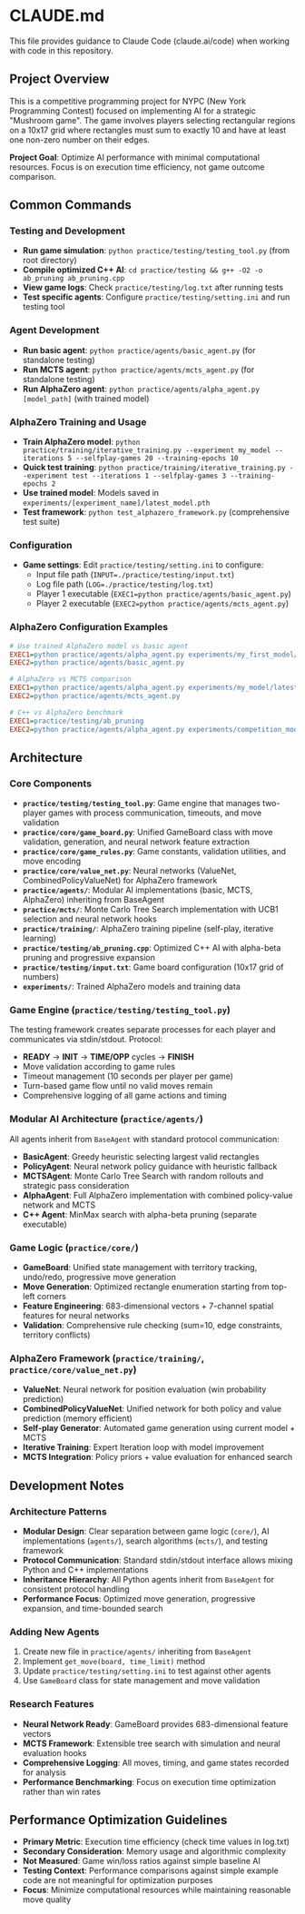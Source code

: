 # CLAUDE.md

This file provides guidance to Claude Code (claude.ai/code) when working with code in this repository.

## Project Overview
This is a competitive programming project for NYPC (New York Programming Contest) focused on implementing AI for a strategic "Mushroom game". The game involves players selecting rectangular regions on a 10x17 grid where rectangles must sum to exactly 10 and have at least one non-zero number on their edges.

**Project Goal**: Optimize AI performance with minimal computational resources. Focus is on execution time efficiency, not game outcome comparison.

## Common Commands

### Testing and Development
- **Run game simulation**: `python practice/testing/testing_tool.py` (from root directory)  
- **Compile optimized C++ AI**: `cd practice/testing && g++ -O2 -o ab_pruning ab_pruning.cpp`
- **View game logs**: Check `practice/testing/log.txt` after running tests
- **Test specific agents**: Configure `practice/testing/setting.ini` and run testing tool

### Agent Development  
- **Run basic agent**: `python practice/agents/basic_agent.py` (for standalone testing)
- **Run MCTS agent**: `python practice/agents/mcts_agent.py` (for standalone testing)
- **Run AlphaZero agent**: `python practice/agents/alpha_agent.py [model_path]` (with trained model)

### AlphaZero Training and Usage
- **Train AlphaZero model**: `python practice/training/iterative_training.py --experiment my_model --iterations 5 --selfplay-games 20 --training-epochs 10`
- **Quick test training**: `python practice/training/iterative_training.py --experiment test --iterations 1 --selfplay-games 3 --training-epochs 2`
- **Use trained model**: Models saved in `experiments/[experiment_name]/latest_model.pth`
- **Test framework**: `python test_alphazero_framework.py` (comprehensive test suite)

### Configuration
- **Game settings**: Edit `practice/testing/setting.ini` to configure:
  - Input file path (`INPUT=./practice/testing/input.txt`)
  - Log file path (`LOG=./practice/testing/log.txt`) 
  - Player 1 executable (`EXEC1=python practice/agents/basic_agent.py`)
  - Player 2 executable (`EXEC2=python practice/agents/mcts_agent.py`)

### AlphaZero Configuration Examples
```ini
# Use trained AlphaZero model vs basic agent
EXEC1=python practice/agents/alpha_agent.py experiments/my_first_model/latest_model.pth
EXEC2=python practice/agents/basic_agent.py

# AlphaZero vs MCTS comparison
EXEC1=python practice/agents/alpha_agent.py experiments/my_model/latest_model.pth  
EXEC2=python practice/agents/mcts_agent.py

# C++ vs AlphaZero benchmark
EXEC1=practice/testing/ab_pruning
EXEC2=python practice/agents/alpha_agent.py experiments/competition_model/latest_model.pth
```

## Architecture

### Core Components
- **`practice/testing/testing_tool.py`**: Game engine that manages two-player games with process communication, timeouts, and move validation
- **`practice/core/game_board.py`**: Unified GameBoard class with move validation, generation, and neural network feature extraction
- **`practice/core/game_rules.py`**: Game constants, validation utilities, and move encoding
- **`practice/core/value_net.py`**: Neural networks (ValueNet, CombinedPolicyValueNet) for AlphaZero framework
- **`practice/agents/`**: Modular AI implementations (basic, MCTS, AlphaZero) inheriting from BaseAgent
- **`practice/mcts/`**: Monte Carlo Tree Search implementation with UCB1 selection and neural network hooks
- **`practice/training/`**: AlphaZero training pipeline (self-play, iterative learning)
- **`practice/testing/ab_pruning.cpp`**: Optimized C++ AI with alpha-beta pruning and progressive expansion
- **`practice/testing/input.txt`**: Game board configuration (10x17 grid of numbers)
- **`experiments/`**: Trained AlphaZero models and training data

### Game Engine (`practice/testing/testing_tool.py`)
The testing framework creates separate processes for each player and communicates via stdin/stdout. Protocol:
- **READY** → **INIT** → **TIME/OPP** cycles → **FINISH**
- Move validation according to game rules
- Timeout management (10 seconds per player per game)
- Turn-based game flow until no valid moves remain
- Comprehensive logging of all game actions and timing

### Modular AI Architecture (`practice/agents/`)
All agents inherit from `BaseAgent` with standard protocol communication:
- **BasicAgent**: Greedy heuristic selecting largest valid rectangles
- **PolicyAgent**: Neural network policy guidance with heuristic fallback
- **MCTSAgent**: Monte Carlo Tree Search with random rollouts and strategic pass consideration  
- **AlphaAgent**: Full AlphaZero implementation with combined policy-value network and MCTS
- **C++ Agent**: MinMax search with alpha-beta pruning (separate executable)

### Game Logic (`practice/core/`)
- **GameBoard**: Unified state management with territory tracking, undo/redo, progressive move generation
- **Move Generation**: Optimized rectangle enumeration starting from top-left corners
- **Feature Engineering**: 683-dimensional vectors + 7-channel spatial features for neural networks
- **Validation**: Comprehensive rule checking (sum=10, edge constraints, territory conflicts)

### AlphaZero Framework (`practice/training/`, `practice/core/value_net.py`)
- **ValueNet**: Neural network for position evaluation (win probability prediction)
- **CombinedPolicyValueNet**: Unified network for both policy and value prediction (memory efficient)
- **Self-play Generator**: Automated game generation using current model + MCTS
- **Iterative Training**: Expert Iteration loop with model improvement
- **MCTS Integration**: Policy priors + value evaluation for enhanced search

## Development Notes

### Architecture Patterns
- **Modular Design**: Clear separation between game logic (`core/`), AI implementations (`agents/`), search algorithms (`mcts/`), and testing framework
- **Protocol Communication**: Standard stdin/stdout interface allows mixing Python and C++ implementations
- **Inheritance Hierarchy**: All Python agents inherit from `BaseAgent` for consistent protocol handling
- **Performance Focus**: Optimized move generation, progressive expansion, and time-bounded search

### Adding New Agents
1. Create new file in `practice/agents/` inheriting from `BaseAgent`
2. Implement `get_move(board, time_limit)` method
3. Update `practice/testing/setting.ini` to test against other agents
4. Use `GameBoard` class for state management and move validation

### Research Features  
- **Neural Network Ready**: GameBoard provides 683-dimensional feature vectors
- **MCTS Framework**: Extensible tree search with simulation and neural evaluation hooks
- **Comprehensive Logging**: All moves, timing, and game states recorded for analysis
- **Performance Benchmarking**: Focus on execution time optimization rather than win rates

## Performance Optimization Guidelines
- **Primary Metric**: Execution time efficiency (check time values in log.txt)
- **Secondary Consideration**: Memory usage and algorithmic complexity
- **Not Measured**: Game win/loss ratios against simple baseline AI
- **Testing Context**: Performance comparisons against simple example code are not meaningful for optimization purposes
- **Focus**: Minimize computational resources while maintaining reasonable move quality
